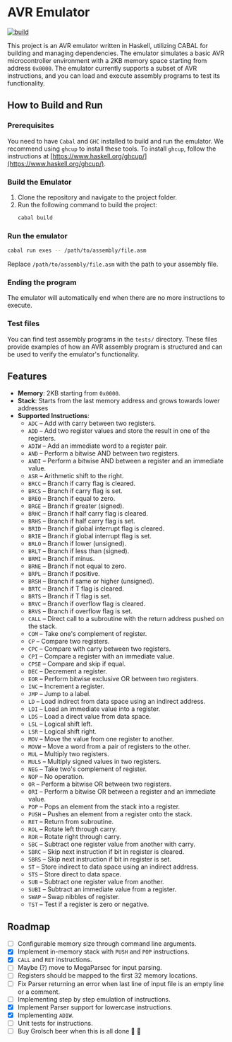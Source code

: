 # AVR Emulator
[![build](https://github.com/Flu/avr-emulator/actions/workflows/haskell.yml/badge.svg)](https://github.com/Flu/avr-emulator/actions/workflows/haskell.yml)

This project is an AVR emulator written in Haskell, utilizing CABAL for building and managing dependencies. The emulator simulates a basic AVR microcontroller environment with a 2KB memory space starting from address `0x0000`. The emulator currently supports a subset of AVR instructions, and you can load and execute assembly programs to test its functionality.

## How to Build and Run

### Prerequisites
You need to have `Cabal` and `GHC` installed to build and run the emulator. We recommend using `ghcup` to install these tools. To install `ghcup`, follow the instructions at [https://www.haskell.org/ghcup/](https://www.haskell.org/ghcup/).

### Build the Emulator

1. Clone the repository and navigate to the project folder.
2. Run the following command to build the project:
   ```bash
   cabal build
   ```

### Run the emulator

```bash
cabal run exes -- /path/to/assembly/file.asm
```

Replace `/path/to/assembly/file.asm` with the path to your assembly file.

### Ending the program

The emulator will automatically end when there are no more instructions to execute.

### Test files

You can find test assembly programs in the `tests/` directory. These files provide examples of how an AVR assembly program is structured and can be used to verify the emulator's functionality.

## Features
- **Memory**: 2KB starting from `0x0000`.
- **Stack**: Starts from the last memory address and grows towards lower addresses
- **Supported Instructions**:
  - `ADC` – Add with carry between two registers.
  - `ADD` – Add two register values and store the result in one of the registers.
  - `ADIW` – Add an immediate word to a register pair.
  - `AND` – Perform a bitwise AND between two registers.
  - `ANDI` – Perform a bitwise AND between a register and an immediate value.
  - `ASR` – Arithmetic shift to the right.
  - `BRCC` – Branch if carry flag is cleared.
  - `BRCS` – Branch if carry flag is set.
  - `BREQ` – Branch if equal to zero.
  - `BRGE` – Branch if greater (signed).
  - `BRHC` – Branch if half carry flag is cleared.
  - `BRHS` – Branch if half carry flag is set.
  - `BRID` – Branch if global interrupt flag is cleared.
  - `BRIE` – Branch if global interrupt flag is set.
  - `BRLO` – Branch if lower (unsigned).
  - `BRLT` – Branch if less than (signed).
  - `BRMI` – Branch if minus.
  - `BRNE` – Branch if not equal to zero.
  - `BRPL` – Branch if positive.
  - `BRSH` – Branch if same or higher (unsigned).
  - `BRTC` – Branch if T flag is cleared.
  - `BRTS` – Branch if T flag is set.
  - `BRVC` – Branch if overflow flag is cleared.
  - `BRVS` – Branch if overflow flag is set.
  - `CALL` – Direct call to a subroutine with the return address pushed on the stack.
  - `COM` – Take one's complement of register.
  - `CP` – Compare two registers.
  - `CPC` – Compare with carry between two registers.
  - `CPI` – Compare a register with an immediate value.
  - `CPSE` – Compare and skip if equal.
  - `DEC` – Decrement a register.
  - `EOR` – Perform bitwise exclusive OR between two registers.
  - `INC` – Increment a register.
  - `JMP` – Jump to a label.
  - `LD` – Load indirect from data space using an indirect address.
  - `LDI` – Load an immediate value into a register.
  - `LDS` – Load a direct value from data space.
  - `LSL` – Logical shift left.
  - `LSR` – Logical shift right.
  - `MOV` – Move the value from one register to another.
  - `MOVW` – Move a word from a pair of registers to the other.
  - `MUL` – Multiply two registers.
  - `MULS` – Multiply signed values in two registers.
  - `NEG` – Take two's complement of register.
  - `NOP` – No operation.
  - `OR` – Perform a bitwise OR between two registers.
  - `ORI` – Perform a bitwise OR between a register and an immediate value.
  - `POP` – Pops an element from the stack into a register.
  - `PUSH` – Pushes an element from a register onto the stack.
  - `RET` – Return from subroutine.
  - `ROL` – Rotate left through carry.
  - `ROR` – Rotate right through carry.
  - `SBC` – Subtract one register value from another with carry.
  - `SBRC` – Skip next instruction if bit in register is cleared.
  - `SBRS` – Skip next instruction if bit in register is set.
  - `ST` – Store indirect to data space using an indirect address.
  - `STS` – Store direct to data space.
  - `SUB` – Subtract one register value from another.
  - `SUBI` – Subtract an immediate value from a register.
  - `SWAP` – Swap nibbles of register.
  - `TST` – Test if a register is zero or negative.

## Roadmap
  - [ ] Configurable memory size through command line arguments.
  - [x] Implement in-memory stack with `PUSH` and `POP` instructions.
  - [x] `CALL` and `RET` instructions.
  - [ ] Maybe (?) move to MegaParsec for input parsing.
  - [ ] Registers should be mapped to the first 32 memory locations.
  - [ ] Fix Parser returning an error when last line of input file is an empty line or a comment.
  - [ ] Implementing step by step emulation of instructions.
  - [x] Implement Parser support for lowercase instructions.
  - [x] Implementing `ADIW`.
  - [ ] Unit tests for instructions.
  - [ ] Buy Grolsch beer when this is all done :tada: :beer:
